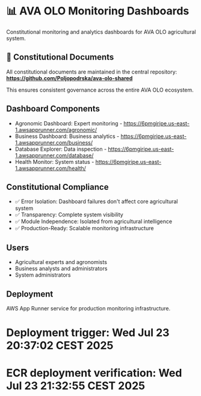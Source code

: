 # 📊 AVA OLO Monitoring Dashboards

Constitutional monitoring and analytics dashboards for AVA OLO agricultural system.

## 📜 Constitutional Documents
All constitutional documents are maintained in the central repository:
**https://github.com/Poljopodrska/ava-olo-shared**

This ensures consistent governance across the entire AVA OLO ecosystem.

## Dashboard Components
- Agronomic Dashboard: Expert monitoring - https://6pmgiripe.us-east-1.awsapprunner.com/agronomic/
- Business Dashboard: Business analytics - https://6pmgiripe.us-east-1.awsapprunner.com/business/
- Database Explorer: Data inspection - https://6pmgiripe.us-east-1.awsapprunner.com/database/
- Health Monitor: System status - https://6pmgiripe.us-east-1.awsapprunner.com/health/

## Constitutional Compliance
- ✅ Error Isolation: Dashboard failures don't affect core agricultural system
- ✅ Transparency: Complete system visibility
- ✅ Module Independence: Isolated from agricultural intelligence
- ✅ Production-Ready: Scalable monitoring infrastructure

## Users
- Agricultural experts and agronomists
- Business analysts and administrators
- System administrators

## Deployment
AWS App Runner service for production monitoring infrastructure.
# Deployment trigger: Wed Jul 23 20:37:02 CEST 2025
# ECR deployment verification: Wed Jul 23 21:32:55 CEST 2025
